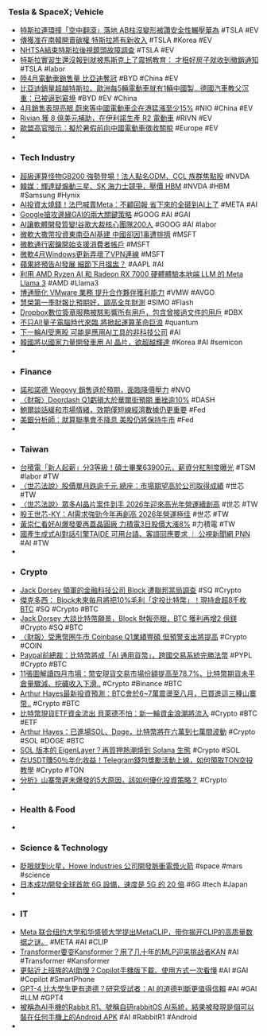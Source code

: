 ### Tesla & SpaceX; Vehicle
- [特斯拉連環撞「空中翻滾」落地 AB柱沒變形被讚安全性輾壓華為](https://www.mnews.tw/story/20240502nm009) #TSLA #EV
- [傳獲准在南韓開賣碳權 特斯拉將有新收入](https://udn.com/news/story/6811/7940835) #TSLA #Korea #EV
- [NHTSA結束特斯拉後視鏡頭故障調查](https://m.cnyes.com/news/id/5546081) #TSLA #EV
- [特斯拉實習生還沒報到就被馬斯克上了震撼教育： 才租好房子就收到撤銷通知](https://www.techbang.com/posts/115084-tesla-interns-were-shocked-before-they-could-report-it-they) #TSLA #labor
- [陸4月電動車銷售量 比亞迪奪冠](https://www.chinatimes.com/realtimenews/20240502005368-260410) #BYD #China #EV
- [比亞迪銷量超越特斯拉、歐洲每5輛電動車就有1輛中國製...德國汽車教父沉重：已被逼到窘境](https://tw.news.yahoo.com/比亞迪銷量超越特斯拉、歐洲每5輛電動車就有1輛中國製德國汽車教父沉重：已被逼到窘境-012910068.html) #BYD #EV #China
- [4月銷售表現亮眼 蔚來等中國電動車企在港猛漲至少15%](https://m.cnyes.com/news/id/5544908) #NIO #China #EV
- [Rivian 獲 8 億美元補助，在伊利諾生產 R2 電動車](https://technews.tw/2024/05/03/rivian-get-827m-incentive-building-r2/) #RIVN #EV
- [歐盟高官暗示：擬於暑假前向中國電動車徵收關稅](https://money.udn.com/money/story/5604/7940609) #Europe #EV
-
- ### Tech Industry
- [超級運算怪物GB200 強勢登場！法人點名ODM、CCL 族群焦點股](https://technews.tw/2024/05/03/investor-see-nvidia-gb200/) #NVDA
- [韓媒：輝達疑煽動三星、SK 海力士競爭，壓價 HBM](https://technews.tw/2024/05/03/nvidia-may-be-fueling-competition-between-sk-hynix-samsung-electronics-to-lower-hbm-prices/) #NVDA #HBM #Samsung #Hynix
- [AI投資太燒錢！法巴喊賣Meta：不顧回報 省下來的全砸到AI上了](https://news.cnyes.com/news/id/5544810) #META #AI
- [Google搶攻邊緣GAI的兩大關鍵策略](https://www.ithome.com.tw/news/162606) #GOOG #AI #GAI
- [AI讓軟體開發質變!谷歌大裁核心團隊200人](https://tw.stock.yahoo.com/video/ai讓軟體開發質變-谷歌大裁核心團隊200人-081055211.html) #GOOG #AI #labor
- [微軟大撒幣投資東南亞AI基建 中國卻因1事遭排擠](https://ec.ltn.com.tw/article/breakingnews/4661308) #MSFT
- [微軟通行密鑰開始支援消費者帳戶](https://www.ithome.com.tw/news/162656) #MSFT
- [微軟4月Windows更新弄壞了VPN連線](https://www.ithome.com.tw/news/162657) #MSFT
- [蘋果終預告AI發展 細節下月搵盅？](https://hk.finance.yahoo.com/news/蘋果終預告ai發展-細節下月搵盅？-054505851.html) #AAPL #AI
- [利用 AMD Ryzen AI 和 Radeon RX 7000 硬體體驗本地端 LLM 的 Meta Llama 3](https://news.xfastest.com/amd/139700/amd-ryzen-ai-radeon-rx-7000-meta-llama-3/) #AMD #Llama3
- [博通簡化 VMware 業務 提升合作夥伴獲利能力](https://www.cool3c.com/article/215155) #VMW #AVGO
- [慧榮第一季財報比預期好，調高全年財測](https://finance.technews.tw/2024/05/03/simos-first-quarter-earnings-beat-expectations/) #SIMO #Flash
- [Dropbox數位簽章服務被駭影響所有用戶，包含曾接過文件的用戶](https://www.ithome.com.tw/news/162654) #DBX
- [不只AI!量子電腦時代來臨 將掀起運算革命巨浪](https://tw.news.yahoo.com/不只ai-量子電腦時代來臨-將掀起運算革命巨浪-052315968.html) #quantum
- [下一輪AI受惠股 可能是應用AI工具的非科技公司](https://m.cnyes.com/news/id/5545768) #AI
- [韓國將以國家力量開發車用 AI 晶片，欲超越輝達](https://technews.tw/2024/05/03/south-korea-will-develop-automotive-ai-chips-with-national-strength/) #Korea #AI #semicon
-
- ### Finance
- [諾和諾德 Wegovy 銷售遜於預期，面臨降價壓力](https://finance.technews.tw/2024/05/03/novo-nordisk-q1-financial-results/) #NVO
- [〈財報〉Doordash Q1虧損大於華爾街預期 重挫逾10%](https://news.cnyes.com/news/id/5544798) #DASH
- [鮑爾談話緩和市場情緒，效期僅短線經濟數據仍更重要](https://m.cnyes.com/news/id/5545766) #Fed
- [美銀分析師：就算聯準會不降息 美股仍將保持牛市](https://news.cnyes.com/news/id/5545461) #Fed
-
- ### Taiwan
- [台積電「新人起薪」分3等級！碩士畢業63900元，薪資分紅制度曝光](https://www.wealth.com.tw/articles/d1a4e500-f4b6-4150-8fd1-a404c248f9da) #TSM #labor #TW
- [〈世芯法說〉股價單月跌逾千元 總座：市場期望高於公司取得成績](https://news.cnyes.com/news/id/5545727) #世芯 #TW
- [〈世芯法說〉眾多AI晶片案件到手 2026年迎來高光年營運續創高](https://news.cnyes.com/news/id/5545938) #世芯 #TW
- [股王世芯-KY：AI需求強勁今年再創高 2026年營運極佳](https://tw.news.yahoo.com/股王世芯-ky-ai需求強勁今年再創高-2026年營運極佳-090914977.html) #世芯 #TW
- [黃崇仁看好AI爆發要再蓋晶圓廠 力積電3日股價大漲8%](https://tw.news.yahoo.com/黃崇仁看好ai爆發要再蓋晶圓廠-力積電3日股價大漲8-041406198.html) #力積電 #TW
- [國產生成式AI對話引擎TAIDE 可用台語、客語回應要求 ｜ 公視新聞網 PNN](https://news.pts.org.tw/article/693359) #AI #TW
-
- ### Crypto
- [Jack Dorsey 領軍的金融科技公司 Block 遭聯邦當局調查](https://abmedia.io/jack-dorsey-block-under-federal-investigation) #SQ #Crypto
- [傑克多西： Block未來每月將把10%毛利「定投比特幣」！現持倉超8千枚BTC](https://www.blocktempo.com/jack-dorseys-block-will-be-investing-10-of-our-gross-profit-from-bitcoin-products-into-bitcoin-purchases/) #SQ #Crypto #BTC
- [Jack Dorsey 大談比特幣願景，Block 財報亮眼，BTC 獲利再增2 億鎂](https://abmedia.io/block-releases-2024-q1-financial-report) #Crypto #SQ #BTC
- [〈財報〉受惠幣圈牛市 Coinbase Q1業績豐碩 但預警支出將提高](https://news.cnyes.com/news/id/5544826) #Crypto #COIN
- [Paypal前總裁：比特幣將成「AI 通用貨幣」，跨國交易系統完勝法幣](https://www.blocktempo.com/former-paypal-president-david-marcus-bitcoin-is-the-most-neutral-and-will-become-the-future-currency-for-ai-trade/) #PYPL #Crypto #BTC
- [11張圖解讀四月市場：幣安現貨交易市場份額提高至78.7%、比特幣期貨未平倉量驟減、挖礦收入下滑..](https://www.blocktempo.com/11-pictures-to-help-you-understand-the-crypto-market-in-april/) #Crypto #Binance #BTC
- [Arthur Hayes最新投資預測：BTC會於6~7萬震盪至八月，已買進這三種山寨幣..](https://www.blocktempo.com/arthur-hayes-on-mayday/) #Crypto #BTC
- [比特幣現貨ETF資金流出 貝萊德不怕：新一輪資金浪潮將流入](https://news.cnyes.com/news/id/5545441) #Crypto #BTC #ETF
- [Arthur Hayes：已進場SOL、Doge，比特幣將在六萬到七萬間波動](https://abmedia.io/arthur-hayes-mayday) #Crypto #SOL #DOGE #BTC
- [SOL 版本的 EigenLayer？再質押熱潮燒到 Solana 生態](https://abmedia.io/restaking-is-coming-to-solana) #Crypto #SOL
- [存USDT賺50％年化收益！Telegram錢包獎勵活動上線，如何領取TON空投教學](https://www.blocktempo.com/telegram-wallet-deposit-bonus-event-officially-launched/) #Crypto #TON
- [分析》山寨幣遲未爆發的5大原因，該如何優化投資策略？](https://www.blocktempo.com/why-altcoins-havent-arrived-yet/) #Crypto
-
- ### Health & Food
-
- ### Science & Technology
- [眨眼就到火星，Howe Industries 公司開發脈衝電漿火箭](https://technews.tw/2024/05/03/pulsed-plasma-rocket-ppr-mars-howe-industries/) #space #mars #science
- [日本成功開發全球首款 6G 設備，速度是 5G 的 20 倍](https://www.inside.com.tw/article/34917-japanese-firms-develop-worlds-first-6g-device) #6G #tech #Japan
-
- ### IT
- [Meta 联合纽约大学和华盛顿大学提出MetaCLIP，带你揭开CLIP的高质量数据之谜。](https://www.jiqizhixin.com/articles/2024-05-03) #META #AI #CLIP
- [Transformer要变Kansformer？用了几十年的MLP迎来挑战者KAN](https://www.jiqizhixin.com/articles/2024-05-03-3) #AI #Transformer #Kansformer
- [更貼近上班族的AI助理？Copilot手機版下載、使用方式一次看懂](https://www.sogi.com.tw/articles/microsoft_copilot/6261800) #AI #GAI #Copilot #SmartPhone
- [GPT-4 比大學生更有道德？研究受試者：AI 的道德判斷更值得信賴](https://www.inside.com.tw/article/34908-gpt-4-shows-better-moral-judgment) #AI #GAI #LLM #GPT4
- [被稱為AI手機的Rabbit R1、號稱自研rabbitOS AI系統，結果被發現是個可以裝在任何手機上的Android APK](https://www.techbang.com/posts/115052-the-rabbit-r1-ai-digital-device-was-found-to-actually-run) #AI #RabbitR1 #Android
-